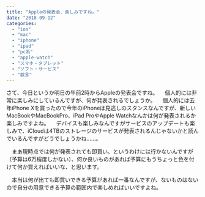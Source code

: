 ```yaml
---
title: "Appleの発表会、楽しみですね。"
date: "2018-09-12"
categories: 
  - "ios"
  - "mac"
  - "iphone"
  - "ipad"
  - "pc系"
  - "apple-watch"
  - "スマホ・タブレット"
  - "ソフト・サービス"
  - "戯言"
---
```


さて、今日というか明日の午前2時からAppleの発表会ですね。 　個人的には非常に楽しみにしているんですが、何が発表されるでしょうか。 　個人的には去年iPhone Xを買ったので今年のiPhoneは見逃しのスタンスなんですが、新しいMacBookやMacBookPro、iPad ProやApple Watchなんかは何が発表されるか楽しみですよね。 　デバイスも楽しみなんですがサービスのアップデートも楽しみで、iCloudは4TBのストレージのサービスが発表されるんじゃないかと読んでいるんですがどうでしょうかね……。

　まあ現時点では何が発表されても即買い、というわけには行かないんですが（予算は6万程度しかない）、何か良いものがあれば予算にもうちょっと色を付けて何か買えればいいな、と思います。

　本当は何が出ても即買いできる予算があれば一番なんですが、ないものはないので自分の用意できる予算の範囲内で楽しめればいいですよね。
